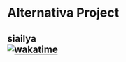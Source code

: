 # Alternativa Project  
  
siailya  
[![wakatime](https://wakatime.com/badge/user/7c1a8624-38d4-4d9f-ab7d-e93ebfb14160/project/b0b88d77-1074-439f-a86d-70ef84dcc90b.svg?style=flat-square)](https://wakatime.com/badge/user/7c1a8624-38d4-4d9f-ab7d-e93ebfb14160/project/b0b88d77-1074-439f-a86d-70ef84dcc90b)
--- 
